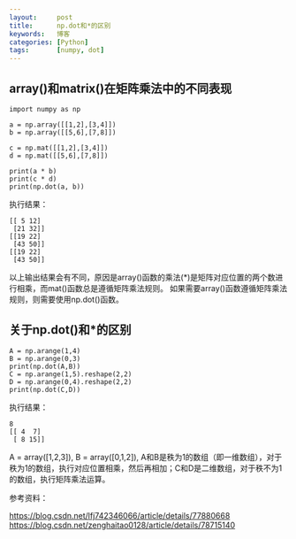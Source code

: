 ```yaml
---
layout:     post
title:      np.dot和*的区别    
keywords:   博客
categories: [Python]
tags:	    [numpy, dot]
---
```


## array()和matrix()在矩阵乘法中的不同表现

	import numpy as np 
	
	a = np.array([[1,2],[3,4]])
	b = np.array([[5,6],[7,8]])
	
	c = np.mat([[1,2],[3,4]])
	d = np.mat([[5,6],[7,8]])
	
	print(a * b)
	print(c * d)
    print(np.dot(a, b))

执行结果：  

	[[ 5 12]  
	 [21 32]]  
	[[19 22]  
	 [43 50]]
	[[19 22]  
	 [43 50]]

以上输出结果会有不同，原因是array()函数的乘法(*)是矩阵对应位置的两个数进行相乘，而mat()函数总是遵循矩阵乘法规则。 如果需要array()函数遵循矩阵乘法规则，则需要使用np.dot()函数。 

## 关于np.dot()和*的区别   

	A = np.arange(1,4)
	B = np.arange(0,3)
	print(np.dot(A,B))
	C = np.arange(1,5).reshape(2,2)
	D = np.arange(0,4).reshape(2,2)
	print(np.dot(C,D))
	
执行结果： 

	8
	[[ 4  7]
	 [ 8 15]]

A = array([1,2,3]), B = array([0,1,2]), A和B是秩为1的数组（即一维数组），对于秩为1的数组，执行对应位置相乘，然后再相加；C和D是二维数组，对于秩不为1的数组，执行矩阵乘法运算。   



参考资料：  

https://blog.csdn.net/lfj742346066/article/details/77880668    
https://blog.csdn.net/zenghaitao0128/article/details/78715140  
